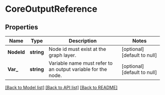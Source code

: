 # CoreOutputReference

## Properties
Name | Type | Description | Notes
------------ | ------------- | ------------- | -------------
**NodeId** | **string** | Node id must exist at the graph layer. | [optional] [default to null]
**Var_** | **string** | Variable name must refer to an output variable for the node. | [optional] [default to null]

[[Back to Model list]](../README.md#documentation-for-models) [[Back to API list]](../README.md#documentation-for-api-endpoints) [[Back to README]](../README.md)


